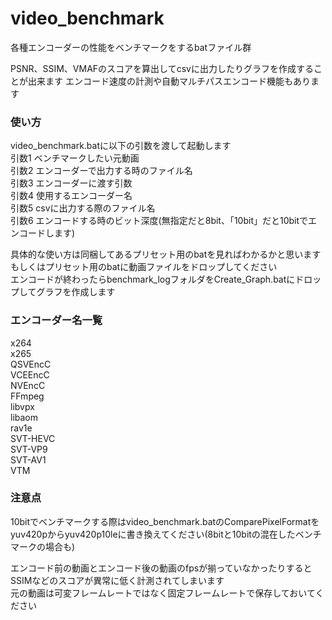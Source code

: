 # video_benchmark
各種エンコーダーの性能をベンチマークをするbatファイル群

PSNR、SSIM、VMAFのスコアを算出してcsvに出力したりグラフを作成することが出来ます
エンコード速度の計測や自動マルチパスエンコード機能もあります  

### 使い方  

video_benchmark.batに以下の引数を渡して起動します  
引数1 ベンチマークしたい元動画  
引数2 エンコーダーで出力する時のファイル名  
引数3 エンコーダーに渡す引数  
引数4 使用するエンコーダー名  
引数5 csvに出力する際のファイル名  
引数6 エンコードする時のビット深度(無指定だと8bit、「10bit」だと10bitでエンコードします)   

具体的な使い方は同梱してあるプリセット用のbatを見ればわかるかと思います  
もしくはプリセット用のbatに動画ファイルをドロップしてください  
エンコードが終わったらbenchmark_logフォルダをCreate_Graph.batにドロップしてグラフを作成します  

### エンコーダー名一覧
x264  
x265  
QSVEncC  
VCEEncC  
NVEncC  
FFmpeg  
libvpx  
libaom  
rav1e  
SVT-HEVC   
SVT-VP9   
SVT-AV1  
VTM  

### 注意点  
10bitでベンチマークする際はvideo_benchmark.batのComparePixelFormatをyuv420pからyuv420p10leに書き換えてください(8bitと10bitの混在したベンチマークの場合も)  

エンコード前の動画とエンコード後の動画のfpsが揃っていなかったりするとSSIMなどのスコアが異常に低く計測されてしまいます  
元の動画は可変フレームレートではなく固定フレームレートで保存しておいてください  
